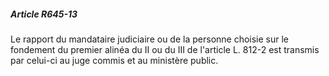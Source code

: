 ##### Article R645-13

Le rapport du mandataire judiciaire ou de la personne choisie sur le fondement du premier alinéa du II ou du III de l'article L. 812-2 est transmis par celui-ci au juge commis et au ministère public.

